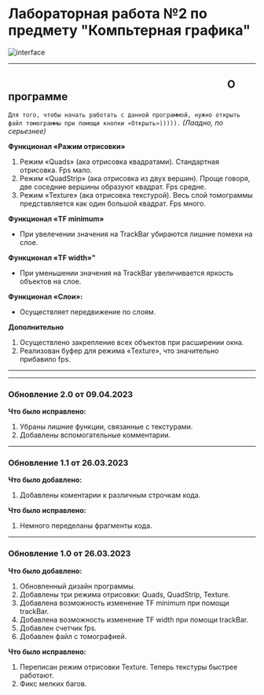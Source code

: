 # Лабораторная работа №2 по предмету "Компьтерная графика"
![interface](https://user-images.githubusercontent.com/90197693/227771536-db3cc517-70f0-462e-89a1-de05d4e53806.png)

____
## ⠀⠀⠀⠀⠀⠀⠀⠀⠀⠀⠀⠀⠀⠀⠀⠀⠀⠀⠀⠀⠀⠀⠀⠀⠀⠀⠀⠀⠀О программе
```Для того, чтобы начать работать с данной программой, нужно открыть файл томограммы при помощи кнопки «Открыть»))))).```   *(Лаадно, по серьезнее)*

**Функционал «Ражим отрисовки»**
1. Режим «Quads» (ака отрисовка квадратами). Стандартная отрисовка. Fps мало.
2. Режим «QuadStrip» (ака отрисовка из двух вершин). Проще говоря, две соседние вершины образуют квадрат. Fps средне.
3. Режим «Texture» (ака отрисовка текстурой). Весь слой томограммы представляется как один большой квадрат. Fps много.

**Функционал «TF minimum»**
* При увелечении значения на TrackBar убираются лишние помехи на слое.

**Функционал «TF width»"**
* При уменьшении значения на TrackBar увеличивается яркость объектов на слое.

**Функционал «Слои»:**
* Осуществляет передвижение по слоям.

**Дополнительно**
1. Осуществлено закрепление всех объектов при расширении окна. 
2. Реализован буфер для режима «Texture», что значительно прибавило fps.

____
____
### Обновление 2.0 от 09.04.2023
**Что было исправлено:**
1. Убраны лишние функции, связанные с текстурами.
2. Добавлены вспомогательные комментарии.
____
### Обновление 1.1 от 26.03.2023
**Что было добавлено:**
1. Добавлены коментарии к различным строчкам кода.

**Что было исправлено:**
1. Немного переделаны фрагменты кода.

____
### Обновление 1.0 от 26.03.2023
**Что было добавлено:**
1. Обновленный дизайн программы. 
2. Добавлены три режима отрисовки: Quads, QuadStrip, Texture.
3. Добавлена возможность изменение TF minimum при помощи trackBar.
4. Добавлена возможность изменение TF width при помощи trackBar.
5. Добавлен счетчик fps.
6. Добавлен файл с томографией.

**Что было исправлено:**
1. Переписан режим отрисовки Texture. Теперь текстуры быстрее работают.
2. Фикс мелких багов.

